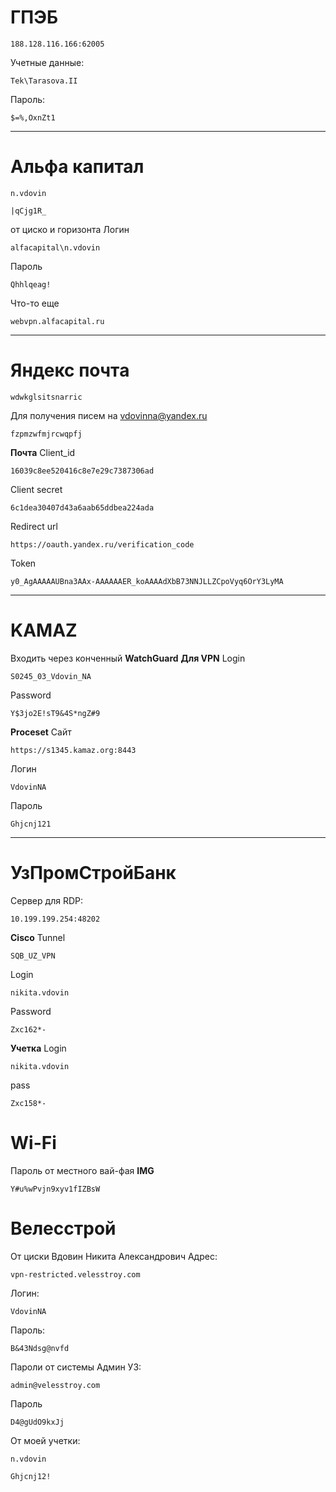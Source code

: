 # ГПЭБ
```
188.128.116.166:62005
```

Учетные данные: 
```
Tek\Tarasova.II
```

Пароль:  
```
$=%,OxnZt1
```

_________________________________________________
# Альфа капитал
```
n.vdovin
```

```
|qCjg1R_
```
	 
от циско и горизонта
Логин
```
alfacapital\n.vdovin
```
Пароль
```
Qhhlqeag!
```
Что-то еще
```
webvpn.alfacapital.ru
```
_________________________________________________

# Яндекс почтa
```
wdwkglsitsnarric
```

Для получения писем на vdovinna@yandex.ru
```
fzpmzwfmjrcwqpfj
```

**Почта**
Client_id
```
16039c8ee520416c8e7e29c7387306ad
```
Client secret
```
6c1dea30407d43a6aab65ddbea224ada
```
Redirect url
```
https://oauth.yandex.ru/verification_code
```

Token
```
y0_AgAAAAAUBna3AAx-AAAAAAER_koAAAAdXbB73NNJLLZCpoVyq6OrY3LyMA
```

---
# KAMAZ
Входить через конченный **WatchGuard**
**Для VPN**
Login
```
S0245_03_Vdovin_NA
```

Password
```
Y$3jo2E!sT9&4S*ngZ#9
```

**Proceset**
Сайт
```
https://s1345.kamaz.org:8443
```

Логин
```
VdovinNA
```

Пароль
```
Ghjcnj121
```

---

# УзПромСтройБанк

Сервер для RDP:
```
10.199.199.254:48202
```

**Cisco**
Tunnel
```
SQB_UZ_VPN
```

Login
```
nikita.vdovin
```

Password
```
Zxc162*-
```

**Учетка**
Login
```
nikita.vdovin
```

pass
```
Zxc158*-
```

# Wi-Fi
Пароль от местного вай-фая **IMG**
```
Y#u%wPvjn9xyv1fIZBsW
```

# Велесстрой
От циски
Вдовин Никита Александрович
Адрес:
```
vpn-restricted.velesstroy.com
```

Логин: 
```
VdovinNA
```

Пароль: 
```
B&43Ndsg@nvfd
```

Пароли от системы
Админ УЗ: 
```
admin@velesstroy.com
```

Пароль
```
D4@gUdO9kxJj
```

От моей учетки:
```
n.vdovin
```

```
Ghjcnj12!
```
